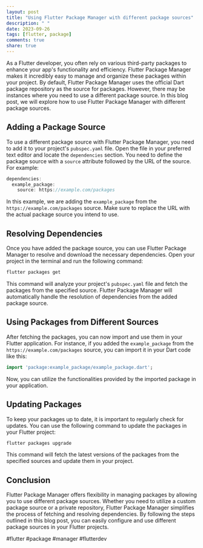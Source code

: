 ```yaml
---
layout: post
title: "Using Flutter Package Manager with different package sources"
description: " "
date: 2023-09-26
tags: [flutter, package]
comments: true
share: true
---
```


As a Flutter developer, you often rely on various third-party packages to enhance your app's functionality and efficiency. Flutter Package Manager makes it incredibly easy to manage and organize these packages within your project. By default, Flutter Package Manager uses the official Dart package repository as the source for packages. However, there may be instances where you need to use a different package source. In this blog post, we will explore how to use Flutter Package Manager with different package sources.

## Adding a Package Source

To use a different package source with Flutter Package Manager, you need to add it to your project's `pubspec.yaml` file. Open the file in your preferred text editor and locate the `dependencies` section. You need to define the package source with a `source` attribute followed by the URL of the source. For example:

```dart
dependencies:
  example_package:
    source: https://example.com/packages
```

In this example, we are adding the `example_package` from the `https://example.com/packages` source. Make sure to replace the URL with the actual package source you intend to use.

## Resolving Dependencies

Once you have added the package source, you can use Flutter Package Manager to resolve and download the necessary dependencies. Open your project in the terminal and run the following command:

```bash
flutter packages get
```

This command will analyze your project's `pubspec.yaml` file and fetch the packages from the specified source. Flutter Package Manager will automatically handle the resolution of dependencies from the added package source.

## Using Packages from Different Sources

After fetching the packages, you can now import and use them in your Flutter application. For instance, if you added the `example_package` from the `https://example.com/packages` source, you can import it in your Dart code like this:

```dart
import 'package:example_package/example_package.dart';
```

Now, you can utilize the functionalities provided by the imported package in your application.

## Updating Packages

To keep your packages up to date, it is important to regularly check for updates. You can use the following command to update the packages in your Flutter project:

```bash
flutter packages upgrade
```

This command will fetch the latest versions of the packages from the specified sources and update them in your project.

## Conclusion

Flutter Package Manager offers flexibility in managing packages by allowing you to use different package sources. Whether you need to utilize a custom package source or a private repository, Flutter Package Manager simplifies the process of fetching and resolving dependencies. By following the steps outlined in this blog post, you can easily configure and use different package sources in your Flutter projects.

#flutter #package #manager #flutterdev